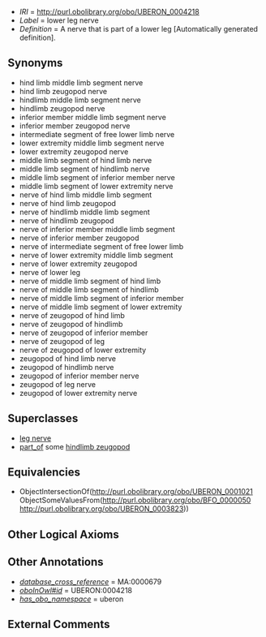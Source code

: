  * *IRI* = http://purl.obolibrary.org/obo/UBERON_0004218
 * *Label* = lower leg nerve
 * *Definition* = A nerve that is part of a lower leg [Automatically generated definition].

## Synonyms

 * hind limb middle limb segment nerve
 * hind limb zeugopod nerve
 * hindlimb middle limb segment nerve
 * hindlimb zeugopod nerve
 * inferior member middle limb segment nerve
 * inferior member zeugopod nerve
 * intermediate segment of free lower limb nerve
 * lower extremity middle limb segment nerve
 * lower extremity zeugopod nerve
 * middle limb segment of hind limb nerve
 * middle limb segment of hindlimb nerve
 * middle limb segment of inferior member nerve
 * middle limb segment of lower extremity nerve
 * nerve of hind limb middle limb segment
 * nerve of hind limb zeugopod
 * nerve of hindlimb middle limb segment
 * nerve of hindlimb zeugopod
 * nerve of inferior member middle limb segment
 * nerve of inferior member zeugopod
 * nerve of intermediate segment of free lower limb
 * nerve of lower extremity middle limb segment
 * nerve of lower extremity zeugopod
 * nerve of lower leg
 * nerve of middle limb segment of hind limb
 * nerve of middle limb segment of hindlimb
 * nerve of middle limb segment of inferior member
 * nerve of middle limb segment of lower extremity
 * nerve of zeugopod of hind limb
 * nerve of zeugopod of hindlimb
 * nerve of zeugopod of inferior member
 * nerve of zeugopod of leg
 * nerve of zeugopod of lower extremity
 * zeugopod of hind limb nerve
 * zeugopod of hindlimb nerve
 * zeugopod of inferior member nerve
 * zeugopod of leg nerve
 * zeugopod of lower extremity nerve

## Superclasses

 * [leg nerve](../../UBERON/31/UBERON_0003431.md)
 * [part_of](../../BFO/50/BFO_0000050.md) some [hindlimb zeugopod](../../UBERON/23/UBERON_0003823.md)

## Equivalencies

 * ObjectIntersectionOf(<http://purl.obolibrary.org/obo/UBERON_0001021> ObjectSomeValuesFrom(<http://purl.obolibrary.org/obo/BFO_0000050> <http://purl.obolibrary.org/obo/UBERON_0003823>))

## Other Logical Axioms


## Other Annotations

 * *[database_cross_reference](../../ef/oboInOwl#hasDbXref.md)* = MA:0000679
 * *[oboInOwl#id](../../id/oboInOwl#id.md)* = UBERON:0004218
 * *[has_obo_namespace](../../ce/oboInOwl#hasOBONamespace.md)* = uberon

## External Comments

